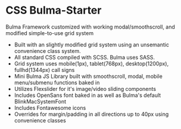 # CSS Bulma-Starter
Bulma Framework customized with working modal/smoothscroll, and modified simple-to-use grid system


- Built with an slightly modified grid system using an unsemantic convenience class system.
- All standard CSS compiled with SCSS. Bulma uses SASS.
- Grid system uses mobile(1px), tablet(768px), desktop(1200px), fullhd(1344px) call signs
- Mini Bulma JS Library built with smoothscroll, modal, mobile menu/submenu functions baked in
- Utilizes Flexslider for it's image/video sliding components
- Includes OpenSans font baked in as well as Bulma's default BlinkMacSystemFont
- Includes Fontawesome icons
- Overrides for margin/padding in all directions up to 40px using convenience classes
